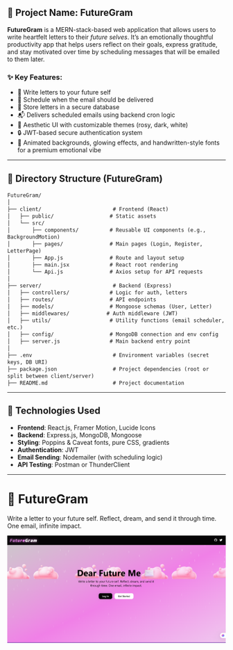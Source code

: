 ## 🌟 Project Name: **FutureGram**

**FutureGram** is a MERN-stack-based web application that allows users to write heartfelt letters to their *future selves*. It’s an emotionally thoughtful productivity app that helps users reflect on their goals, express gratitude, and stay motivated over time by scheduling messages that will be emailed to them later.

### ✨ Key Features:

* 📝 Write letters to your future self
* 📅 Schedule when the email should be delivered
* 💌 Store letters in a secure database
* 📬 Delivers scheduled emails using backend cron logic
* 🎨 Aesthetic UI with customizable themes (rosy, dark, white)
* 🔒 JWT-based secure authentication system
* 🌈 Animated backgrounds, glowing effects, and handwritten-style fonts for a premium emotional vibe

---

## 📁 Directory Structure (FutureGram)

```
FutureGram/
│
├── client/                       # Frontend (React)
│   ├── public/                  # Static assets
│   └── src/
│       ├── components/          # Reusable UI components (e.g., BackgroundMotion)
│       ├── pages/               # Main pages (Login, Register, LetterPage)
│       ├── App.js               # Route and layout setup
│       ├── main.jsx             # React root rendering
│       └── Api.js               # Axios setup for API requests
│
├── server/                       # Backend (Express)
│   ├── controllers/             # Logic for auth, letters
│   ├── routes/                  # API endpoints
│   ├── models/                  # Mongoose schemas (User, Letter)
│   ├── middlewares/            # Auth middleware (JWT)
│   ├── utils/                   # Utility functions (email scheduler, etc.)
│   ├── config/                  # MongoDB connection and env config
│   ├── server.js                # Main backend entry point
│
├── .env                          # Environment variables (secret keys, DB URI)
├── package.json                  # Project dependencies (root or split between client/server)
├── README.md                     # Project documentation
```

---

## 🧠 Technologies Used

* **Frontend**: React.js, Framer Motion, Lucide Icons
* **Backend**: Express.js, MongoDB, Mongoose
* **Styling**: Poppins & Caveat fonts, pure CSS, gradients
* **Authentication**: JWT
* **Email Sending**: Nodemailer (with scheduling logic)
* **API Testing**: Postman or ThunderClient

---
# 💌 FutureGram

Write a letter to your future self. Reflect, dream, and send it through time. One email, infinite impact.

![FutureGram Preview](frontend/src/assets/read.png)

